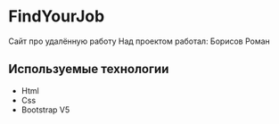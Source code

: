 # FindYourJob
Сайт про удалённую работу
Над проектом работал: Борисов Роман


## Используемые технологии
- Html
- Css
- Bootstrap V5
